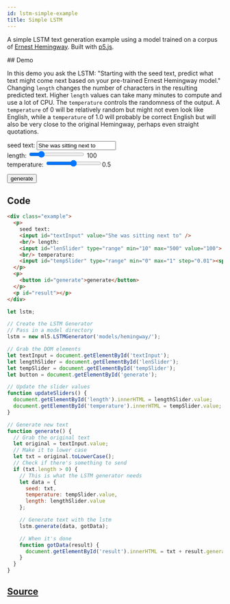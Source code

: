 ```yaml
---
id: lstm-simple-example
title: Simple LSTM
---
```


A simple LSTM text generation example using a model trained on a corpus of [Ernest Hemingway](https://en.wikipedia.org/wiki/Ernest_Hemingway). Built with [p5.js](https://p5js.org/).

## Demo

In this demo you ask the LSTM: "Starting with the seed text, predict what text might come next based on your pre-trained Ernest Hemingway model." Changing `length` changes the number of characters in the resulting predicted text. Higher `length` values can take many minutes to compute and use a lot of CPU. The `temperature` controls the randomness of the output. A `temperature` of 0 will be relatively random but might not even look like English, while a `temperature` of 1.0 will probably be correct English but will also be very close to the original Hemingway, perhaps even straight quotations.

<div class="example">
  <p>
    seed text:
    <input id="textInput" value="She was sitting next to" />
    <br/> length:
    <input id="lenSlider" onchange="updateSliders()" type="range" min="10" max="500" value="100"> <span id="length">100</span>
    <br/> temperature:
    <input id="tempSlider" onchange="updateSliders()" type="range" min="0" max="1" step="0.01"><span id="temperature">0.5</span>
  </p>
  <p>
    <button id="generate" onclick="generate()">generate</button>
  </p>
  <p id="result"></p>
</div>

<script src="assets/scripts/example-lstm-simple.js"></script>

## Code

```html
<div class="example">
  <p>
    seed text:
    <input id="textInput" value="She was sitting next to" />
    <br/> length:
    <input id="lenSlider" type="range" min="10" max="500" value="100"> <span id="length">100</span>
    <br/> temperature:
    <input id="tempSlider" type="range" min="0" max="1" step="0.01"><span id="temperature">0.5</span>
  </p>
  <p>
    <button id="generate">generate</button>
  </p>
  <p id="result"></p>
</div>
```

```javascript
let lstm;

// Create the LSTM Generator
// Pass in a model directory
lstm = new ml5.LSTMGenerator('models/hemingway/');

// Grab the DOM elements
let textInput = document.getElementById('textInput');
let lengthSlider = document.getElementById('lenSlider');
let tempSlider = document.getElementById('tempSlider');
let button = document.getElementById('generate');

// Update the slider values
function updateSliders() {
  document.getElementById('length').innerHTML = lengthSlider.value;
  document.getElementById('temperature').innerHTML = tempSlider.value;
}

// Generate new text
function generate() {
  // Grab the original text
  let original = textInput.value;
  // Make it to lower case
  let txt = original.toLowerCase();
  // Check if there's something to send
  if (txt.length > 0) {
    // This is what the LSTM generator needs
    let data = {
      seed: txt,
      temperature: tempSlider.value,
      length: lengthSlider.value
    };

    // Generate text with the lstm
    lstm.generate(data, gotData);

    // When it's done
    function gotData(result) {
      document.getElementById('result').innerHTML = txt + result.generated;
    }
  }
}
```

## [Source](https://github.com/ITPNYU/ml5/tree/master/examples/lstm_simple)

